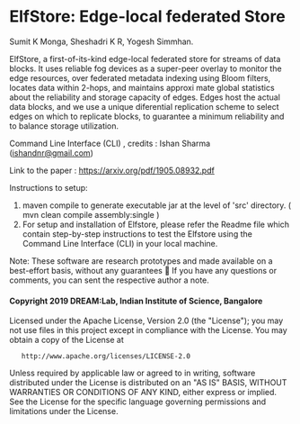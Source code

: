 # ElfStore: Edge-local federated Store

Sumit K Monga, Sheshadri K R, Yogesh Simmhan.

ElfStore, a first-of-its-kind edge-local federated store for streams of data blocks. It uses reliable fog devices as a super-peer
overlay to monitor the edge resources, over federated metadata indexing using Bloom filters, locates data within 2-hops, and maintains approxi
mate global statistics about the reliability and storage capacity of edges. Edges host the actual data blocks, and we use a unique diferential replication scheme to select edges on which to replicate blocks, to guarantee a minimum reliability and to balance storage utilization.

Command Line Interface (CLI) , credits : Ishan Sharma (ishandnr@gmail.com)

Link to the paper : https://arxiv.org/pdf/1905.08932.pdf

Instructions to setup:

1. maven compile to generate executable jar at the level of 'src' directory. ( mvn clean compile assembly:single )
2. For setup and installation of Elfstore, please refer the Readme file which contain step-by-step instructions to test the Elfstore using the Command Line Interface (CLI) in your local machine.

Note: These software are research prototypes and made available on a best-effort basis, without any guarantees 🙂 If you have any questions or comments, you can sent the respective author a note. 


####   Copyright 2019 DREAM:Lab, Indian Institute of Science, Bangalore

   Licensed under the Apache License, Version 2.0 (the "License");
   you may not use files in this project except in compliance with the License.
   You may obtain a copy of the License at

       http://www.apache.org/licenses/LICENSE-2.0

   Unless required by applicable law or agreed to in writing, software
   distributed under the License is distributed on an "AS IS" BASIS,
   WITHOUT WARRANTIES OR CONDITIONS OF ANY KIND, either express or implied.
   See the License for the specific language governing permissions and
   limitations under the License.
